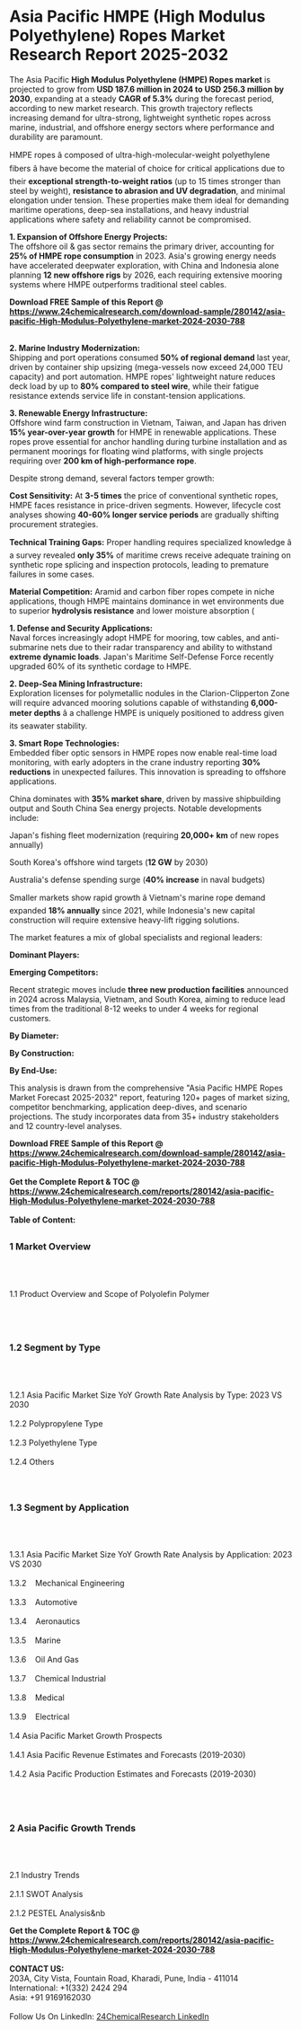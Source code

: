 <h1>Asia Pacific HMPE (High Modulus Polyethylene) Ropes Market Research Report 2025-2032</h1><p>The Asia Pacific <strong>High Modulus Polyethylene (HMPE) Ropes market</strong> is projected to grow from <strong>USD 187.6 million in 2024 to USD 256.3 million by 2030</strong>, expanding at a steady <strong>CAGR of 5.3%</strong> during the forecast period, according to new market research. This growth trajectory reflects increasing demand for ultra-strong, lightweight synthetic ropes across marine, industrial, and offshore energy sectors where performance and durability are paramount.</p><p>HMPE ropes â composed of ultra-high-molecular-weight polyethylene fibers â have become the material of choice for critical applications due to their <strong>exceptional strength-to-weight ratios</strong> (up to 15 times stronger than steel by weight), <strong>resistance to abrasion and UV degradation</strong>, and minimal elongation under tension. These properties make them ideal for demanding maritime operations, deep-sea installations, and heavy industrial applications where safety and reliability cannot be compromised.</p><p><strong>1. Expansion of Offshore Energy Projects:</strong><br>
The offshore oil &amp; gas sector remains the primary driver, accounting for <strong>25% of HMPE rope consumption</strong> in 2023. Asia's growing energy needs have accelerated deepwater exploration, with China and Indonesia alone planning <strong>12 new offshore rigs</strong> by 2026, each requiring extensive mooring systems where HMPE outperforms traditional steel cables.</p><div><b>Download FREE Sample of this Report @ 
            <a href="https://www.24chemicalresearch.com/download-sample/280142/asia-pacific-High-Modulus-Polyethylene-market-2024-2030-788">
            https://www.24chemicalresearch.com/download-sample/280142/asia-pacific-High-Modulus-Polyethylene-market-2024-2030-788</a></b></div><br><p><strong>2. Marine Industry Modernization:</strong><br>
Shipping and port operations consumed <strong>50% of regional demand</strong> last year, driven by container ship upsizing (mega-vessels now exceed 24,000 TEU capacity) and port automation. HMPE ropes' lightweight nature reduces deck load by up to <strong>80% compared to steel wire</strong>, while their fatigue resistance extends service life in constant-tension applications.</p><p><strong>3. Renewable Energy Infrastructure:</strong><br>
Offshore wind farm construction in Vietnam, Taiwan, and Japan has driven <strong>15% year-over-year growth</strong> for HMPE in renewable applications. These ropes prove essential for anchor handling during turbine installation and as permanent moorings for floating wind platforms, with single projects requiring over <strong>200 km of high-performance rope</strong>.</p><p>Despite strong demand, several factors temper growth:</p><p><strong>Cost Sensitivity:</strong> At <strong>3-5 times</strong> the price of conventional synthetic ropes, HMPE faces resistance in price-driven segments. However, lifecycle cost analyses showing <strong>40-60% longer service periods</strong> are gradually shifting procurement strategies.</p><p><strong>Technical Training Gaps:</strong> Proper handling requires specialized knowledge â a survey revealed <strong>only 35%</strong> of maritime crews receive adequate training on synthetic rope splicing and inspection protocols, leading to premature failures in some cases.</p><p><strong>Material Competition:</strong> Aramid and carbon fiber ropes compete in niche applications, though HMPE maintains dominance in wet environments due to superior <strong>hydrolysis resistance</strong> and lower moisture absorption (
	</p><p><strong>1. Defense and Security Applications:</strong><br>
Naval forces increasingly adopt HMPE for mooring, tow cables, and anti-submarine nets due to their radar transparency and ability to withstand <strong>extreme dynamic loads</strong>. Japan's Maritime Self-Defense Force recently upgraded 60% of its synthetic cordage to HMPE.</p><p><strong>2. Deep-Sea Mining Infrastructure:</strong><br>
Exploration licenses for polymetallic nodules in the Clarion-Clipperton Zone will require advanced mooring solutions capable of withstanding <strong>6,000-meter depths</strong> â a challenge HMPE is uniquely positioned to address given its seawater stability.</p><p><strong>3. Smart Rope Technologies:</strong><br>
Embedded fiber optic sensors in HMPE ropes now enable real-time load monitoring, with early adopters in the crane industry reporting <strong>30% reductions</strong> in unexpected failures. This innovation is spreading to offshore applications.</p><p>China dominates with <strong>35% market share</strong>, driven by massive shipbuilding output and South China Sea energy projects. Notable developments include:</p><p>Japan's fishing fleet modernization (requiring <strong>20,000+ km</strong> of new ropes annually)</p><p>South Korea's offshore wind targets (<strong>12 GW</strong> by 2030)</p><p>Australia's defense spending surge (<strong>40% increase</strong> in naval budgets)</p><p>Smaller markets show rapid growth â Vietnam's marine rope demand expanded <strong>18% annually</strong> since 2021, while Indonesia's new capital construction will require extensive heavy-lift rigging solutions.</p><p>The market features a mix of global specialists and regional leaders:</p><p><strong>Dominant Players:</strong></p><p><strong>Emerging Competitors:</strong></p><p>Recent strategic moves include <strong>three new production facilities</strong> announced in 2024 across Malaysia, Vietnam, and South Korea, aiming to reduce lead times from the traditional 8-12 weeks to under 4 weeks for regional customers.</p><p><strong>By Diameter:</strong></p><p><strong>By Construction:</strong></p><p><strong>By End-Use:</strong></p><p>This analysis is drawn from the comprehensive "Asia Pacific HMPE Ropes Market Forecast 2025-2032" report, featuring 120+ pages of market sizing, competitor benchmarking, application deep-dives, and scenario projections. The study incorporates data from 35+ industry stakeholders and 12 country-level analyses.</p><div><b>Download FREE Sample of this Report @ 
            <a href="https://www.24chemicalresearch.com/download-sample/280142/asia-pacific-High-Modulus-Polyethylene-market-2024-2030-788">
            https://www.24chemicalresearch.com/download-sample/280142/asia-pacific-High-Modulus-Polyethylene-market-2024-2030-788</a></b></div><br><div><b>Get the Complete Report & TOC @ 
            <a href="https://www.24chemicalresearch.com/reports/280142/asia-pacific-High-Modulus-Polyethylene-market-2024-2030-788">
            https://www.24chemicalresearch.com/reports/280142/asia-pacific-High-Modulus-Polyethylene-market-2024-2030-788</a></b></div><br>
            <b>Table of Content:</b><p><h2><span style="font-size:16px"><strong>1 Market Overview&nbsp;&nbsp; &nbsp;</strong></span></h2><br />
<br />
<p>1.1 Product Overview and Scope of Polyolefin Polymer &nbsp;</p><br />
<br />
<h2><strong><span style="font-size:16px">1.2 Segment by Type&nbsp;&nbsp; &nbsp;</span></strong></h2><br />
<br />
<p>1.2.1 Asia Pacific Market Size YoY Growth Rate Analysis by Type: 2023 VS 2030&nbsp;&nbsp; &nbsp;<br /><br />
1.2.2 Polypropylene Type&nbsp;&nbsp; &nbsp;<br /><br />
1.2.3 Polyethylene Type<br /><br />
1.2.4 Others<br /><br />
<br />
<h2><span style="font-size:16px"><strong>1.3 Segment by Application&nbsp;&nbsp;</strong></span></h2><br />
<br />
<p>1.3.1 Asia Pacific Market Size YoY Growth Rate Analysis by Application: 2023 VS 2030&nbsp;&nbsp; &nbsp;<br /><br />
1.3.2&nbsp;&nbsp; &nbsp;Mechanical Engineering<br /><br />
1.3.3&nbsp;&nbsp; &nbsp;Automotive<br /><br />
1.3.4&nbsp;&nbsp; &nbsp;Aeronautics<br /><br />
1.3.5&nbsp;&nbsp; &nbsp;Marine<br /><br />
1.3.6&nbsp;&nbsp; &nbsp;Oil And Gas<br /><br />
1.3.7&nbsp;&nbsp; &nbsp;Chemical Industrial<br /><br />
1.3.8&nbsp;&nbsp; &nbsp;Medical<br /><br />
1.3.9&nbsp;&nbsp; &nbsp;Electrical<br /><br />
1.4 Asia Pacific Market Growth Prospects&nbsp;&nbsp; &nbsp;<br /><br />
1.4.1 Asia Pacific Revenue Estimates and Forecasts (2019-2030)&nbsp;&nbsp; &nbsp;<br /><br />
1.4.2 Asia Pacific Production Estimates and Forecasts (2019-2030)&nbsp;&nbsp;</p><br />
<br />
<h2><span style="font-size:16px"><strong>2 Asia Pacific Growth Trends&nbsp;&nbsp; &nbsp;</strong></span></h2><br />
<br />
<p>2.1 Industry Trends&nbsp;&nbsp; &nbsp;<br /><br />
2.1.1 SWOT Analysis&nbsp;&nbsp; &nbsp;<br /><br />
2.1.2 PESTEL Analysis&nb</p><div><b>Get the Complete Report & TOC @ 
            <a href="https://www.24chemicalresearch.com/reports/280142/asia-pacific-High-Modulus-Polyethylene-market-2024-2030-788">
            https://www.24chemicalresearch.com/reports/280142/asia-pacific-High-Modulus-Polyethylene-market-2024-2030-788</a></b></div><br><b>CONTACT US:</b><br>
            203A, City Vista, Fountain Road, Kharadi, Pune, India - 411014<br>
            International: +1(332) 2424 294<br>
            Asia: +91 9169162030 <br><br>
            Follow Us On LinkedIn: <a href="https://www.linkedin.com/company/24chemicalresearch/">24ChemicalResearch LinkedIn</a>